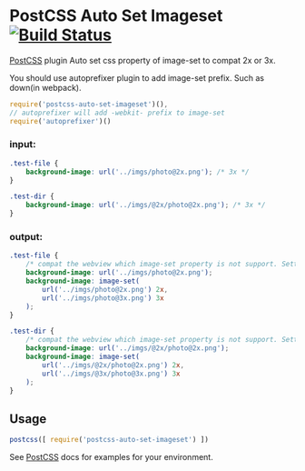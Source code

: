 # PostCSS Auto Set Imageset [![Build Status][ci-img]][ci]

[PostCSS] plugin Auto set css property of image-set to compat 2x or 3x.

[PostCSS]: https://github.com/postcss/postcss
[ci-img]:  https://travis-ci.org/smallcatcat.joe@gmail.com/postcss-auto-set-imageset.svg
[ci]:      https://travis-ci.org/smallcatcat.joe@gmail.com/postcss-auto-set-imageset

You should use autoprefixer plugin to add image-set prefix. Such as down(in webpack).
```js
require('postcss-auto-set-imageset')(),
// autoprefixer will add -webkit- prefix to image-set
require('autoprefixer')()
```

### input:
```css
.test-file {
    background-image: url('../imgs/photo@2x.png'); /* 3x */
}

.test-dir {
    background-image: url('../imgs/@2x/photo@2x.png'); /* 3x */
}
```

### output:
```css
.test-file {
    /* compat the webview which image-set property is not support. Setting the @2x photo default */
    background-image: url('../imgs/photo@2x.png');
    background-image: image-set(
        url('../imgs/photo@2x.png') 2x,
        url('../imgs/photo@3x.png') 3x
    );
}

.test-dir {
    /* compat the webview which image-set property is not support. Setting the @2x photo default */
    background-image: url('../imgs/@2x/photo@2x.png');
    background-image: image-set(
        url('../imgs/@2x/photo@2x.png') 2x,
        url('../imgs/@3x/photo@3x.png') 3x
    );
}
```

## Usage

```js
postcss([ require('postcss-auto-set-imageset') ])
```

See [PostCSS] docs for examples for your environment.
